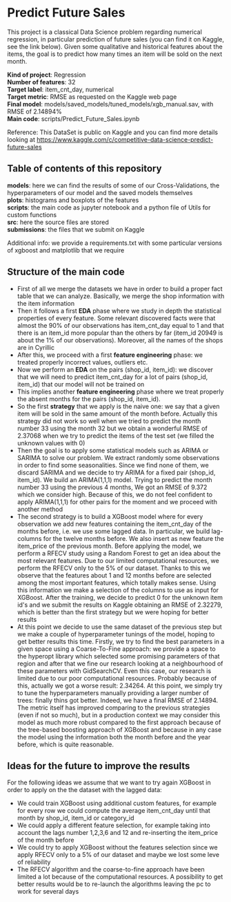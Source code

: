 # Predict Future Sales

This project is a classical Data Science problem regarding numerical regression, in particular prediction of future sales (you can find it on Kaggle, see the link below). Given some qualitative and historical features about the items, the goal is to predict how many times an item will be sold on the next month.

**Kind of project**: Regression <br>
**Number of features**: 32 <br>
**Target label**: item_cnt_day, numerical <br>
**Target metric**: RMSE as requested on the Kaggle web page <br>
**Final model**: models/saved_models/tuned_models/xgb_manual.sav, with RMSE of 2.14894% <br>
**Main code**: scripts/Predict_Future_Sales.ipynb <br>

Reference: This DataSet is public on Kaggle and you can find more details looking at https://www.kaggle.com/c/competitive-data-science-predict-future-sales

## Table of contents of this repository
**models**: here we can find the results of some of our Cross-Validations, the hyperparameters of our model and the saved models themselves <br>
**plots**: histograms and boxplots of the features<br>
**scripts**: the main code as jupyter notebook and a python file of Utils for custom functions <br>
**src**: here the source files are stored <br>
**submissions**: the files that we submit on Kaggle <br>

Additional info: we provide a requirements.txt with some particular versions of xgboost and matplotlib that we require


## Structure of the main code
- First of all we merge the datasets we have in order to build a proper fact table that we can analyze. Basically, we merge the shop information with the item information
- Then it follows a first **EDA** phase where we study in depth the statistical properties of every feature. Some relevant discovered facts were that almost the 90% of our observations has item_cnt_day equal to 1 and that there is an item_id more popular than the others by far (item_id 20949 is about the 1% of our observations). Moreover, all the names of the shops are in Cyrillic
- After this, we proceed with a first **feature engineering** phase: we treated properly incorrect values, outliers etc.
- Now we perform an **EDA** on the pairs (shop_id, item_id): we discover that we will need to predict item_cnt_day for a lot of pairs (shop_id, item_id) that our model will not be trained on
- This implies another **feature engineering** phase where we treat properly the absent months for the pairs (shop_id, item_id).
- So the first **strategy** that we apply is the naive one: we say that a given item will be sold in the same amount of the month before. Actually this strategy did not work so well when we tried to predict the month number 33 using the month 32 but we obtain a wonderful RMSE of 2.37068 when we try to predict the items of the test set (we filled the unknown values with 0)
- Then the goal is to apply some statistical models such as ARIMA or SARIMA to solve our problem. We extract randomly some observations in order to find some seasonalities. Since we find none of them, we discard SARIMA and we decide to try ARIMA for a fixed pair (shop_id, item_id). We build an ARIMA(1,1,1) model. Trying to predict the month number 33 using the previous 4 months, We got an RMSE of 9.372 which we consider high. Because of this, we do not feel confident to apply ARIMA(1,1,1) for other pairs for the moment and we proceed with another method
- The second strategy is to build a XGBoost model where for every observation we add new features containing the item_cnt_day of the months before, i.e. we use some lagged data. In particular, we build lag-columns for the twelve months before. We also insert as new feature the item_price of the previous month. Before applying the model, we perform a RFECV study using a Random Forest to get an idea about the most relevant features. Due to our limited computational resources, we perform the RFECV only to the 5% of our dataset. Thanks to this we observe that the features about 1 and 12 months before are selected among the most important features, which totally makes sense. Using this information we make a selection of the columns to use as input for XGBoost. After the training, we decide to predict 0 for the unknown item id's and we submit the results on Kaggle obtaining an RMSE of 2.32279, which is better than the first strategy but we were hoping for better results
- At this point we decide to use the same dataset of the previous step but we make a couple of hyperparameter tunings of the model, hoping to get better results this time. Firstly, we try to find the best parameters in a given space using a Coarse-To-Fine approach: we provide a space to the hyperopt library which selected some promising parameters of that region and after that we fine our research looking at a neighbourhood of these parameters with GidSearchCV. Even this case, our research is limited due to our poor computational resources. Probably because of this, actually we got a worse result: 2.34264. At this point, we simply try to tune the hyperparameters manually providing a larger number of trees: finally thins got better. Indeed, we have a final RMSE of 2.14894. The metric itself has improved comparing to the previous strategies (even if not so much), but in a production context we may consider this model as much more robust compared to the first approach because of the tree-based boosting approach of XGBoost and because in any case the model using the information both the month before and the year before, which is quite reasonable.

## Ideas for the future to improve the results
For the following ideas we assume that we want to try again XGBoost in order to apply on the the dataset with the lagged data:
- We could train XGBoost using additional custom features, for example for every row we could compute the average item_cnt_day until that month by shop_id, item_id or category_id
- We could apply a different feature selection, for example taking into account the lags number 1,2,3,6 and 12 and re-inserting the item_price of the month before
- We could try to apply XGBoost without the features selection since we apply RFECV only to a 5% of our dataset and maybe we lost some leve of reliability
- The RFECV algorithm and the coarse-to-fine approach have been limited a lot because of the computational resources. A possibility to get better results would be to re-launch the algorithms leaving the pc to work for several days